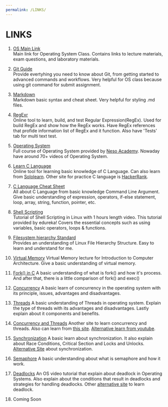 ```yaml
---
permalink: /LINKS/
---
```


# **LINKS**

1. [OS Main Link](https://os.vlsm.org/)<br>
Main link for Operating System Class.
Contains links to lecture materials, exam questions, and laboratory materials.

2. [Git Guide](https://github.com/git-guides/)<br>
Provide evertyhing you need to know about Git, from getting started to advanced commands and workflows.
Very helpful for OS class because using git command for submit assignment.

3. [Markdown](https://www.markdownguide.org/)<br>
Markdown basic syntax and cheat sheet.
Very helpful for styling .md files.

4. [RegExr](https://regexr.com/)<br>
Online tool to learn, build, and test Regular Expression(RegEx).
Used for build RegEx and show how the RegEx works.
Have RegEx references that profide information list of RegEx and it function.
Also have 'Tests' tab for multi text test.

5. [Operating System](https://www.youtube.com/playlist?list=PLBlnK6fEyqRiVhbXDGLXDk_OQAeuVcp2O)<br>
Full course of Operating System provided by [Neso Academy](https://www.youtube.com/c/nesoacademy).
Nowaday have around 70+ videos of Operating System.
 
6. [Learn C Language](https://www.learn-c.org/)<br>
Online tool for learning basic knowledge of C Language.
Can also learn from [Sololearn](https://www.sololearn.com/).
Other site for practice C language is [HackerRank](https://www.hackerrank.com/). 

7. [C Language Cheat Sheet](https://developerinsider.co/c-programming-language-cheat-sheet/)<br>
All about C Language from basic knowledge Command Line Argument.
Give basic understanding of expression, operators, if-else statement, loop, array, string, function, pointer, etc.

8. [Shell Scripting](https://www.youtube.com/watch?v=GtovwKDemnI&t=2s)<br>
Tutorial of Shell Scripting in Linux with 1 hours length video.
This tutorial provided by edureka!
Covers the essential concepts such as using variables, basic operators, loops & functions.

9. [Filesystem hierarchy Standard](https://www.geeksforgeeks.org/linux-file-hierarchy-structure/)<br>
Provides an understanding of Linux File Hierarchy Structure.
Easy to learn and understand for me.

10. [Virtual Memory](https://www.youtube.com/playlist?list=PLiwt1iVUib9s2Uo5BeYmwkDFUh70fJPxX)
Virtual Memory lecture for Introduction to Computer Architecture.
Give a basic understanding of virtual memory.

11. [Fork() in C](https://www.geeksforgeeks.org/fork-system-call/)
A basic understanding of what is fork() and how it's process.
And after that, there is a little comparison of fork() and exec()

12. [Concurrency](https://www.javatpoint.com/concurrency-in-operating-system)
A basic learn of concurrency in the operating system with its principle,
issues, advantages and disadvantages.

13. [Threads](https://www.javatpoint.com/threads-in-operating-system)
A basic understanding of Threads in operating system.
Explain the type of threads with its advantages and disadvantages.
Lastly explain about it components and benefits.

14. [Concurrency and Threads](https://applied-programming.github.io/Operating-Systems-Notes/3-Threads-and-Concurrency/)
Another site to learn concurrency and threads.
Also can learn from [this site](https://medium.com/@akhandmishra/operating-system-threads-and-concurrency-aec2036b90f8).
[Alternative learn from youtube](https://www.youtube.com/watch?v=olYdb0DdGtM).

15. [Synchronization](https://www.youtube.com/watch?v=ZQb3DRy0g8U)
A basic learn about synchronization.
It also explain about Race Conditions, Critical Section and Locks and Unlocks.
[Alternative Site](https://www.studytonight.com/operating-system/process-synchronization) about synchronization.

16. [Semaphore](https://www.youtube.com/watch?v=ukM_zzrIeXs)
A basic understanding about what is semaphore and how it work.

17. [Deadlocks](https://www.youtube.com/watch?v=UVo9mGARkhQ)
An OS video tutorial that explain about deadlock in Operating Systems.
Also explain about the conditions that result in deadlocks and strategies for handling deadlocks.
Other [alternative site](https://www.guru99.com/deadlock-in-operating-system.html) to learn deadlock.

18. Coming Soon

